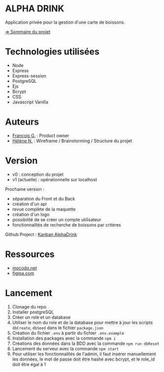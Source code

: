 # ALPHA DRINK

Application privée pour la gestion d'une carte de boissons.

[=> Sommaire du projet](Docs/0-Sommaire.md)

# Technologies utilisées

- Node
- Express
- Express-session
- PostgreSQL
- Ejs
- Bcrypt
- CSS
- Javascript Vanilla

# Auteurs

- [François G.](https://github.com/frapuks) : Product owner
- [Hélène N.](https://github.com/helene-nguyen) : Wireframe / Brainstorming / Structure du projet

# Version

- v0 : conception du projet
- v1 (actuelle) : opérationnelle sur localhost

Prochaine version :
- séparation du Front et du Back
- création d'un api
- revue complète de la maquette
- création d'un logo
- possibilité de se créer un compte utilisateur
- fonctionnalités de recherche de boissons par critères

Github Project : [Kanban AlphaDrink](https://github.com/users/frapuks/projects/1/views/1)

# Ressources

- [mocodo.net](https://www.mocodo.net/)
- [figma.com](https://www.figma.com/)

# Lancement

1. Clonage du repo
2. Installer postgreSQL
3. Créer un role et un database
4. Utiliser le nom du role et de la database pour mettre à jour les scripts `dbCreate`, `dbSeed` dans le fichier `package.json`
5. Création du fichier `.env` à partir du fichier `.env.example`
6. Installation des packages avec la commande `npm i`
7. Créations des données dans la BDD avec la commande `npm run dbReset`
8. Lancement du serveur avec la commande `npm start`
9. Pour utiliser les fonctionnalités de l'admin, il faut insérer manuellement les données, le mot de passe doit être hashé avec bcrypt, et le role_id doit être égal à 1
